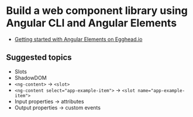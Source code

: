# Build a web component library using Angular CLI and Angular Elements
- [Getting started with Angular Elements on Egghead.io](https://egghead.io/courses/getting-started-with-angular-elements?utm_content=getting-started-with-angular-elements)

## Suggested topics
- Slots
- ShadowDOM
- `<ng-content>` -> `<slot>`
- `<ng-content select="app-example-item">` -> `<slot name="app-example-item">`
- Input properties -> attributes
- Output properties -> custom events

